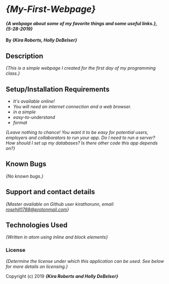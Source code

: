 # _{My-First-Webpage}_

#### _{A webpage about some of my favorite things and some useful links.}, {5-28-2019}_

#### By _**{Kira Roberts, Holly DeBelser}**_

## Description

_{This is a simple webpage I created for the first day of my programming class.}_

## Setup/Installation Requirements

* _It's available online!_
* _You will need an internet connection and a web browser._
* _in a simple_
* _easy-to-understand_
* _format_

_{Leave nothing to chance! You want it to be easy for potential users, employers and collaborators to run your app. Do I need to run a server? How should I set up my databases? Is there other code this app depends on?}_

## Known Bugs

_{No known bugs.}_

## Support and contact details

_{Master available on Github user kirathorunn, email: rosehill1788@protonmail.com}_

## Technologies Used

_{Written in atom using inline and block elements}_

### License

*{Determine the license under which this application can be used.  See below for more details on licensing.}*

Copyright (c) 2019 **_{Kira Roberts and Holly DeBelser}_**
